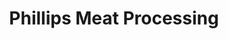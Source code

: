 ---
title: "Phillips Meat Processing"
url: /zanesville/phillips-meat-processing/
shop: Metzgerei
---